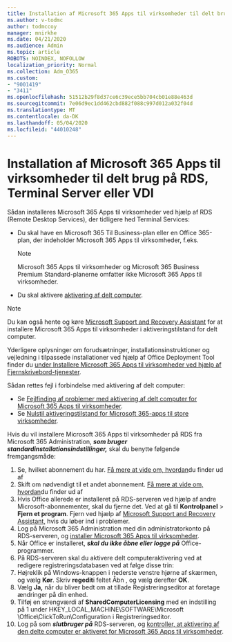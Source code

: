 ```yaml
---
title: Installation af Microsoft 365 Apps til virksomheder til delt brug på RDS, Terminal Server eller VDI
ms.author: v-todmc
author: todmccoy
manager: mnirkhe
ms.date: 04/21/2020
ms.audience: Admin
ms.topic: article
ROBOTS: NOINDEX, NOFOLLOW
localization_priority: Normal
ms.collection: Adm_O365
ms.custom:
- "9001419"
- "3411"
ms.openlocfilehash: 51512b29f8d37ce6c39ece5bb704cb01e88e463d
ms.sourcegitcommit: 7e06d9ec1dd462cbd882f088c997d012a032f04d
ms.translationtype: MT
ms.contentlocale: da-DK
ms.lasthandoff: 05/04/2020
ms.locfileid: "44010248"
---
```

# <a name="deploying-microsoft-365-apps-for-enterprise-for-shared-use-on-rds-terminal-server-or-vdi"></a>Installation af Microsoft 365 Apps til virksomheder til delt brug på RDS, Terminal Server eller VDI

Sådan installeres Microsoft 365 Apps til virksomheder ved hjælp af RDS (Remote Desktop Services), der tidligere hed Terminal Services:
- Du skal have en Microsoft 365 Til Business-plan eller en Office 365-plan, der indeholder Microsoft 365 Apps til virksomheder, f.eks.
   > [!NOTE] 
   > Microsoft 365 Apps til virksomheder og Microsoft 365 Business Premium Standard-planerne omfatter ikke Microsoft 365 Apps til virksomheder.
- Du skal aktivere [aktivering af delt computer](https://docs.microsoft.com/DeployOffice/overview-shared-computer-activation).

> [!NOTE]
> Du kan også hente og køre [Microsoft Support and Recovery Assistant](https://aka.ms/SaRA_OfficeSCA_M365Portal) for at installere Microsoft 365 Apps til virksomheder i aktiveringstilstand for delt computer.

Yderligere oplysninger om forudsætninger, installationsinstruktioner og vejledning i tilpassede installationer ved hjælp af Office Deployment Tool finder du [under Installere Microsoft 365 Apps til virksomheder ved hjælp af Fjernskrivebord-tjenester](https://docs.microsoft.com/DeployOffice/deploy-microsoft-365-apps-remote-desktop-services).

Sådan rettes fejl i forbindelse med aktivering af delt computer:
- Se [Fejlfinding af problemer med aktivering af delt computer for Microsoft 365 Apps til virksomheder](https://docs.microsoft.com/DeployOffice/troubleshoot-shared-computer-activation).
- Se [Nulstil aktiveringstilstand for Microsoft 365-apps til store virksomheder](https://go.microsoft.com/fwlink/?linkid=2109218).

Hvis du vil installere Microsoft 365 Apps til virksomheder på RDS fra Microsoft 365 Administration, ***som bruger standardinstallationsindstillinger,*** skal du benytte følgende fremgangsmåde:

1.    Se, hvilket abonnement du har. [Få mere at vide om, hvordan](https://docs.microsoft.com/office365/admin/admin-overview/what-subscription-do-i-have)du finder ud af
2.    Skift om nødvendigt til et andet abonnement. [Få mere at vide om, hvordan](https://docs.microsoft.com/office365/admin/subscriptions-and-billing/switch-to-a-different-plan)du finder ud af
3.    Hvis Office allerede er installeret på RDS-serveren ved hjælp af andre Microsoft-abonnementer, skal du fjerne det. Ved at gå til **Kontrolpanel** > **Fjern et program**. Fjern ved hjælp af [Microsoft Support and Recovery Assistant,](https://aka.ms/SARA-OfficeUninstall-Alchemy) hvis du løber ind i problemer.
4.    Log på Microsoft 365 Administration med din administratorkonto på RDS-serveren, og [installer Microsoft 365 Apps til virksomheder](https://portal.office.com/OLS/MySoftware.aspx).
5.    Når Office er installeret, ***skal du ikke åbne eller logge på*** Office-programmer.
6.    På RDS-serveren skal du aktivere delt computeraktivering ved at redigere registreringsdatabasen ved at følge disse trin:
   1. Højreklik på Windows-knappen i nederste venstre hjørne af skærmen, og vælg **Kør**. Skriv **regedit**i feltet Åbn , og vælg derefter **OK**.
   2. Vælg **Ja,** når du bliver bedt om at tillade Registreringseditor at foretage ændringer på din enhed.
   3. Tilføj en strengværdi af **SharedComputerLicensing** med en indstilling på 1 under HKEY_LOCAL_MACHINE\SOFTWARE\Microsoft \Office\ClickToRun\Configuration i Registreringseditor.
   4. Log på som ***slutbruger på*** RDS-serveren, og [kontroller, at aktivering af den delte computer er aktiveret for Microsoft 365 Apps til virksomheder](https://docs.microsoft.com/DeployOffice/troubleshoot-shared-computer-activation#verify-that-activation-for-microsoft-365-apps-succeeded).

